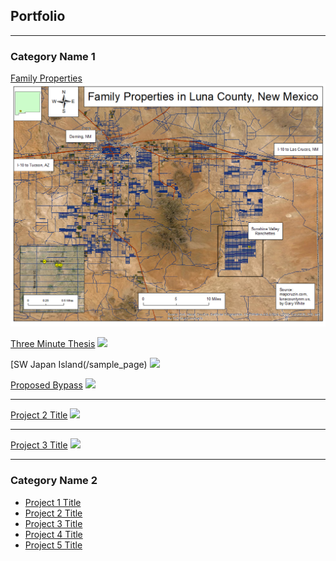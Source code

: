 ## Portfolio

---

### Category Name 1 

[Family Properties](/sample_page)
<img src="images/Family Properties.png?raw=true"/>

[Three Minute Thesis](/sample_page)
<img src="images/dummy_thumbnail.jpg?raw=true"/>

[SW Japan Island(/sample_page)
<img src="images/dummy_thumbnail.jpg?raw=true"/>

[Proposed Bypass](/sample_page)
<img src="images/dummy_thumbnail.jpg?raw=true"/>

---
[Project 2 Title](/pdf/sample_presentation.pdf)
<img src="images/dummy_thumbnail.jpg?raw=true"/>

---
[Project 3 Title](http://example.com/)
<img src="images/dummy_thumbnail.jpg?raw=true"/>

---

### Category Name 2

- [Project 1 Title](http://example.com/)
- [Project 2 Title](http://example.com/)
- [Project 3 Title](http://example.com/)
- [Project 4 Title](http://example.com/)
- [Project 5 Title](http://example.com/)
